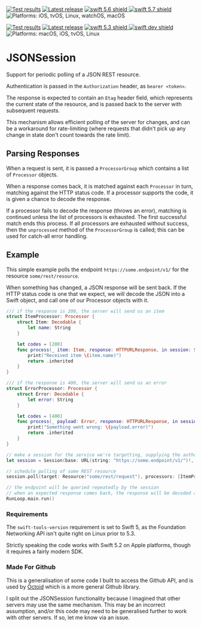 [comment]: <> (Header Generated by ActionBuilderTool 1.0)

[![Test results][tests shield]][actions] [![Latest release][release shield]][releases] [![swift 5.6 shield] ![swift 5.7 shield]][swift] ![Platforms: iOS, tvOS, Linux, watchOS, macOS][platforms shield]

[release shield]: https://img.shields.io/github/v/release/elegantchaos/JSONSession
[platforms shield]: https://img.shields.io/badge/platforms-iOS_tvOS_Linux_watchOS_macOS-lightgrey.svg?style=flat "iOS, tvOS, Linux, watchOS, macOS"
[tests shield]: https://github.com/elegantchaos/JSONSession/workflows/Tests/badge.svg
[swift 5.6 shield]: https://img.shields.io/badge/swift-5.6-F05138.svg "Swift 5.6"
[swift 5.7 shield]: https://img.shields.io/badge/swift-5.7-F05138.svg "Swift 5.7"

[swift]: https://swift.org
[releases]: https://github.com/elegantchaos/JSONSession/releases
[actions]: https://github.com/elegantchaos/JSONSession/actions

[comment]: <> (End of ActionBuilderTool Header)

[comment]: <> (Header Generated by ActionStatus 1.0.2 - 365)

[![Test results][tests shield]][actions] [![Latest release][release shield]][releases] [![swift 5.3 shield] ![swift dev shield]][swift] ![Platforms: macOS, iOS, tvOS, Linux][platforms shield]

[release shield]: https://img.shields.io/github/v/release/elegantchaos/JSONSession
[platforms shield]: https://img.shields.io/badge/platforms-macOS_iOS_tvOS_Linux-lightgrey.svg?style=flat "macOS, iOS, tvOS, Linux"
[tests shield]: https://github.com/elegantchaos/JSONSession/workflows/Tests/badge.svg
[swift 5.3 shield]: https://img.shields.io/badge/swift-5.3-F05138.svg "Swift 5.3"
[swift dev shield]: https://img.shields.io/badge/swift-dev-F05138.svg "Swift dev"

[swift]: https://swift.org
[releases]: https://github.com/elegantchaos/JSONSession/releases
[actions]: https://github.com/elegantchaos/JSONSession/actions

[comment]: <> (End of ActionStatus Header)

# JSONSession

Support for periodic polling of a JSON REST resource.

Authentication is passed in the `Authorization` header, as `bearer <token>`. 

The response is expected to contain an `Etag` header field, which represents the current state of the resource, and is passed back to the server with subsequent requests.

This mechanism allows efficient polling of the server for changes, and can be a workaround for rate-limiting (where requests that didn't pick up any change in state don't count towards the rate limit).

## Parsing Responses

When a request is sent, it is passed a `ProcessorGroup` which contains a list of `Processor` objects. 

When a response comes back, it is matched against each `Processor` in turn, matching against the HTTP status code. If a processor supports the code, it is given a chance to decode the response. 

If a processor fails to decode the response (throws an error), matching is continued unless the list of processors is exhausted. The first successful match ends this process. If all processors are exhausted without success, then the `unprocessed` method of the `ProcessorGroup` is called; this can be used for catch-all error handling.

## Example

This simple example polls the endpoint `https://some.endpoint/v1/` for the resource  `some/rest/resource`.

When something has changed, a JSON response will be sent back. If the HTTP status code is one that we expect, we will decode the JSON into a Swift object, and call one of our Processor objects with it.

```swift
/// if the response is 200, the server will send us an item
struct ItemProcessor: Processor {
    struct Item: Decodable {
        let name: String
    }

    let codes = [200]
    func process(_ item: Item, response: HTTPURLResponse, in session: Session) -> RepeatStatus {
        print("Received item \(item.name)")
        return .inherited
    }
}

/// if the response is 400, the server will send us an error
struct ErrorProcessor: Processor {
    struct Error: Decodable {
        let error: String
    }

    let codes = [400]
    func process(_ payload: Error, response: HTTPURLResponse, in session: Session) -> RepeatStatus {
        print("Something went wrong: \(payload.error)")
        return .inherited
    }
}

// make a session for the service we're targetting, supplying the authorization token
let session = Session(base: URL(string: "https://some.endpoint/v1/")!, token: "<api-token>")

// schedule polling of some REST resource
session.poll(target: Resource("some/rest/request"), processors: [ItemProcessor(), ErrorProcessor()], repeatingEvery: 1.0)

// the endpoint will be queried repeatedly by the session
// when an expected response comes back, the response will be decoded and one of our processor objects will be called to process it
RunLoop.main.run()
```


### Requirements

The `swift-tools-version` requirement is set to Swift 5, as the Foundation Networking API isn't quite right on Linux prior to 5.3. 

Strictly speaking the code works with Swift 5.2 on Apple platforms, though it requires a fairly modern SDK.

### Made For Github

This is a generalisation of some code I built to access the Github API, and is used by [Octoid](https://github.com/elegantchaos/Octoid) which is a more general Github library.

I split out the JSONSession functionality because I imagined that other servers may use the same mechanism. This may be an incorrect assumption, and/or this code may need to be generalised further to work with other servers. If so, let me know via an issue.
